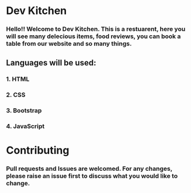 # Dev Kitchen
### Hello!! Welcome to Dev Kitchen. This is a restuarent, here you will see many delecious items, food reviews, you can book a table from our website and so many things.

## Languages will be used:

### 1. HTML
### 2. CSS
### 3. Bootstrap
### 4. JavaScript

# Contributing
### Pull requests and Issues are welcomed. For any changes, please raise an issue first to discuss what you would like to change.


